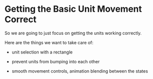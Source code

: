 # Getting the Basic Unit Movement Correct

So we are going to just focus on getting the units working correctly. 

Here are the things we want to take care of:



- unit selection with a rectangle

- prevent units from bumping into each other

- smooth movement controls, animation blending between the states

